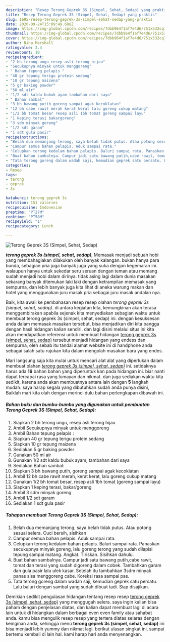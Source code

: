 ```yaml
---
description: "Resep Terong Geprek 3S (Simpel, Sehat, Sedap) yang praktis"
title: "Resep Terong Geprek 3S (Simpel, Sehat, Sedap) yang praktis"
slug: 1695-resep-terong-geprek-3s-simpel-sehat-sedap-yang-praktis
date: 2020-09-24T15:09:49.698Z
image: https://img-global.cpcdn.com/recipes/7dbb964f1af7e4d6/751x532cq70/terong-geprek-3s-simpel-sehat-sedap-foto-resep-utama.jpg
thumbnail: https://img-global.cpcdn.com/recipes/7dbb964f1af7e4d6/751x532cq70/terong-geprek-3s-simpel-sehat-sedap-foto-resep-utama.jpg
cover: https://img-global.cpcdn.com/recipes/7dbb964f1af7e4d6/751x532cq70/terong-geprek-3s-simpel-sehat-sedap-foto-resep-utama.jpg
author: Nina Marshall
ratingvalue: 3.4
reviewcount: 10
recipeingredient:
- "2 bh terong ungu resep asli terong hijau"
- "Secukupnya minyak untuk menggoreng"
- " Bahan tepung pelapis "
- "40 gr tepung terigu protein sedang"
- "10 gr tepung maizena"
- "5 gr baking powder"
- "50 ml air"
- "1/2 sdt kaldu bubuk ayam tambahan dari saya"
- " Bahan sambal"
- "3 bh bawang putih goreng sampai agak kecoklatan"
- "12 bh cabe rawit merah kerat kerat lalu goreng cukup matang"
- "1/2 bh tomat besar resep asli 1bh tomat goreng sampai layu"
- "1 keping terasi bakargoreng"
- "3 sdm minyak goreng"
- "1/2 sdt garam"
- "1 sdt gula pasir"
recipeinstructions:
- "Belah dua memanjang terong, saya belah tidak putus. Atau potong sesuai selera. Cuci bersih, sisihkan"
- "Campur semua bahan pelapis. Aduk sampai rata."
- "Celupkan terong kedalam bahan pelapis. Baluri sampai rata. Panaskan secukupnya minyak goreng, lalu goreng terong yang sudah dilapisi tepung sampai matang. Angkat. Tiriskan. Sisihkan dahulu."
- "Buat bahan sambalnya. Campur jadi satu bawang putih,cabe rawit, tomat dan terasi yang sudah digoreng dalam cobek. Tambahkan garam dan gula pasir lalu ulek kasar. Setelah itu tambahkan 3sdm minyak panas sisa menggoreng cabe. Koreksi rasa sampai pas."
- "Tata terong goreng dalam wadah saji, kemudian geprek satu persatu. Lalu baluri dengan sambal yang sudah dibuat tadi. Siap disajikan."
categories:
- Resep
tags:
- terong
- geprek
- 3s

katakunci: terong geprek 3s 
nutrition: 151 calories
recipecuisine: Indonesian
preptime: "PT27M"
cooktime: "PT58M"
recipeyield: "1"
recipecategory: Lunch

---
```



![Terong Geprek 3S (Simpel, Sehat, Sedap)](https://img-global.cpcdn.com/recipes/7dbb964f1af7e4d6/751x532cq70/terong-geprek-3s-simpel-sehat-sedap-foto-resep-utama.jpg)

<b><i>terong geprek 3s (simpel, sehat, sedap)</i></b>, Memasak menjadi sebuah hobi yang membahagiakan dilakukan oleh banyak kalangan. bukan hanya para bunda, sebagian pria juga banyak juga yang suka dengan kegemaran ini. walaupun hanya untuk sekedar seru seruan dengan teman atau memang sudah menjadi hobi dalam dirinya. tidak asing lagi dalam dunia masakan sekarang banyak ditemukan laki laki dengan ketrampilan memasak yang sempurna, dan lebih banyak juga kita lihat di aneka warung makan dan hotel yang menggunakan juru masak pria sebagai juru masak andalan nya.



Baik, kita awali ke pembahasan resep resep olahan <i>terong geprek 3s (simpel, sehat, sedap)</i>. di antara kegiatan kita, kemungkinan akan terasa menggembirakan apabila sejenak kita menyediakan sebagian waktu untuk membuat terong geprek 3s (simpel, sehat, sedap) ini. dengan kesuksesan anda dalam memasak masakan tersebut, bisa menjadikan diri kita bangga dengan hasil hidangan kalian sendiri. dan lagi disini melalui situs ini kita akan mendapatkan referensi untuk membuat hidangan <u>terong geprek 3s (simpel, sehat, sedap)</u> tersebut menjadi hidangan yang endess dan sempurna, oleh sebab itu tandai alamat website ini di handphone anda sebagai salah satu rujukan kita dalam mengolah masakan baru yang endes.


Mari langsung saja kita mulai untuk mencari alat alat yang diperlukan dalam membuat olahan <u><i>terong geprek 3s (simpel, sehat, sedap)</i></u> ini. setidaknya harus ada <b>16</b> bahan bahan yang diperuntuk kan pada hidangan ini. biar nanti dapat tercapai rasa yang lumayan dan nikmat. dan juga sediakan waktu kita sedikit, karena anda akan membuatnya antara lain dengan <b>5</b> langkah mudah. saya harap segala yang dibutuhkan sudah anda punya disini, Baiklah mari kita olah dengan merinci dulu bahan perlengkapan dibawah ini.

<!--inarticleads1-->

##### Bahan baku dan bumbu-bumbu yang digunakan untuk pembuatan Terong Geprek 3S (Simpel, Sehat, Sedap):

1. Siapkan 2 bh terong ungu, resep asli terong hijau
1. Ambil Secukupnya minyak untuk menggoreng
1. Ambil  Bahan tepung pelapis :
1. Siapkan 40 gr tepung terigu protein sedang
1. Siapkan 10 gr tepung maizena
1. Sediakan 5 gr baking powder
1. Gunakan 50 ml air
1. Gunakan 1/2 sdt kaldu bubuk ayam, tambahan dari saya
1. Sediakan  Bahan sambal:
1. Siapkan 3 bh bawang putih, goreng sampai agak kecoklatan
1. Ambil 12 bh cabe rawit merah, kerat kerat, lalu goreng cukup matang
1. Gunakan 1/2 bh tomat besar, resep asli 1bh tomat (goreng sampai layu)
1. Siapkan 1 keping terasi, bakar/goreng
1. Ambil 3 sdm minyak goreng
1. Ambil 1/2 sdt garam
1. Sediakan 1 sdt gula pasir




<!--inarticleads2-->

##### Tahapan membuat Terong Geprek 3S (Simpel, Sehat, Sedap):

1. Belah dua memanjang terong, saya belah tidak putus. Atau potong sesuai selera. Cuci bersih, sisihkan
1. Campur semua bahan pelapis. Aduk sampai rata.
1. Celupkan terong kedalam bahan pelapis. Baluri sampai rata. Panaskan secukupnya minyak goreng, lalu goreng terong yang sudah dilapisi tepung sampai matang. Angkat. Tiriskan. Sisihkan dahulu.
1. Buat bahan sambalnya. Campur jadi satu bawang putih,cabe rawit, tomat dan terasi yang sudah digoreng dalam cobek. Tambahkan garam dan gula pasir lalu ulek kasar. Setelah itu tambahkan 3sdm minyak panas sisa menggoreng cabe. Koreksi rasa sampai pas.
1. Tata terong goreng dalam wadah saji, kemudian geprek satu persatu. Lalu baluri dengan sambal yang sudah dibuat tadi. Siap disajikan.




Demikian sedikit pengulasan hidangan tentang resep resep <u>terong geprek 3s (simpel, sehat, sedap)</u> yang menggugah selera. saya ingin kalian bisa paham dengan penjelasan diatas, dan kalian dapat membuat lagi di acara lain untuk di hidangkan dalam berbagai even even family atau sahabat anda. kamu bisa mengulik resep resep yang tertera diatas selaras dengan keinginan anda, sehingga menu <b>terong geprek 3s (simpel, sehat, sedap)</b> ini bisa menjadi lebih yummy dan nikmat lagi. berikut ulasan singkat ini, sampai bertemu kembali di lain hal. kami harap hari anda menyenangkan.
